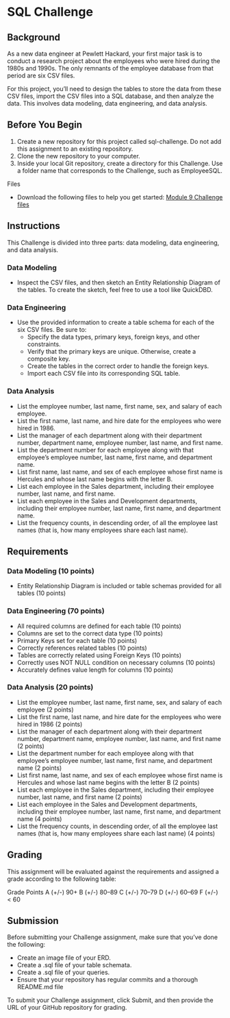 # SQL Challenge

## Background
As a new data engineer at Pewlett Hackard, your first major task is to conduct a research project about the employees who were hired during the 1980s and 1990s. The only remnants of the employee database from that period are six CSV files.

For this project, you’ll need to design the tables to store the data from these CSV files, import the CSV files into a SQL database, and then analyze the data. This involves data modeling, data engineering, and data analysis.

## Before You Begin
1. Create a new repository for this project called sql-challenge. Do not add this assignment to an existing repository.
2. Clone the new repository to your computer.
3. Inside your local Git repository, create a directory for this Challenge. Use a folder name that corresponds to the Challenge, such as EmployeeSQL.

Files
- Download the following files to help you get started:
  [Module 9 Challenge files](https://static.bc-edx.com/data/dl-1-2/m9/lms/starter/Starter_Code.zip)

## Instructions
This Challenge is divided into three parts: data modeling, data engineering, and data analysis.

### Data Modeling
- Inspect the CSV files, and then sketch an Entity Relationship Diagram of the tables. To create the sketch, feel free to use a tool like QuickDBD.

### Data Engineering
- Use the provided information to create a table schema for each of the six CSV files. Be sure to:
  - Specify the data types, primary keys, foreign keys, and other constraints.
  - Verify that the primary keys are unique. Otherwise, create a composite key.
  - Create the tables in the correct order to handle the foreign keys.
  - Import each CSV file into its corresponding SQL table.

### Data Analysis
- List the employee number, last name, first name, sex, and salary of each employee.
- List the first name, last name, and hire date for the employees who were hired in 1986.
- List the manager of each department along with their department number, department name, employee number, last name, and first name.
- List the department number for each employee along with that employee’s employee number, last name, first name, and department name.
- List first name, last name, and sex of each employee whose first name is Hercules and whose last name begins with the letter B.
- List each employee in the Sales department, including their employee number, last name, and first name.
- List each employee in the Sales and Development departments, including their employee number, last name, first name, and department name.
- List the frequency counts, in descending order, of all the employee last names (that is, how many employees share each last name).

## Requirements
### Data Modeling (10 points)
- Entity Relationship Diagram is included or table schemas provided for all tables (10 points)

### Data Engineering (70 points)
- All required columns are defined for each table (10 points)
- Columns are set to the correct data type (10 points)
- Primary Keys set for each table (10 points)
- Correctly references related tables (10 points)
- Tables are correctly related using Foreign Keys (10 points)
- Correctly uses NOT NULL condition on necessary columns (10 points)
- Accurately defines value length for columns (10 points)

### Data Analysis (20 points)
- List the employee number, last name, first name, sex, and salary of each employee (2 points)
- List the first name, last name, and hire date for the employees who were hired in 1986 (2 points)
- List the manager of each department along with their department number, department name, employee number, last name, and first name (2 points)
- List the department number for each employee along with that employee’s employee number, last name, first name, and department name (2 points)
- List first name, last name, and sex of each employee whose first name is Hercules and whose last name begins with the letter B (2 points)
- List each employee in the Sales department, including their employee number, last name, and first name (2 points)
- List each employee in the Sales and Development departments, including their employee number, last name, first name, and department name (4 points)
- List the frequency counts, in descending order, of all the employee last names (that is, how many employees share each last name) (4 points)

## Grading
This assignment will be evaluated against the requirements and assigned a grade according to the following table:

Grade	Points
A (+/-)	90+
B (+/-)	80–89
C (+/-)	70–79
D (+/-)	60–69
F (+/-)	< 60

## Submission
Before submitting your Challenge assignment, make sure that you’ve done the following:

- Create an image file of your ERD.
- Create a .sql file of your table schemata.
- Create a .sql file of your queries.
- Ensure that your repository has regular commits and a thorough README.md file

To submit your Challenge assignment, click Submit, and then provide the URL of your GitHub repository for grading.
